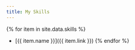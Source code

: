 ```yaml
---
title: My Skills
---
```


{% for item in site.data.skills %}
- [{{ item.name }}]({{ item.link }})
{% endfor %}
